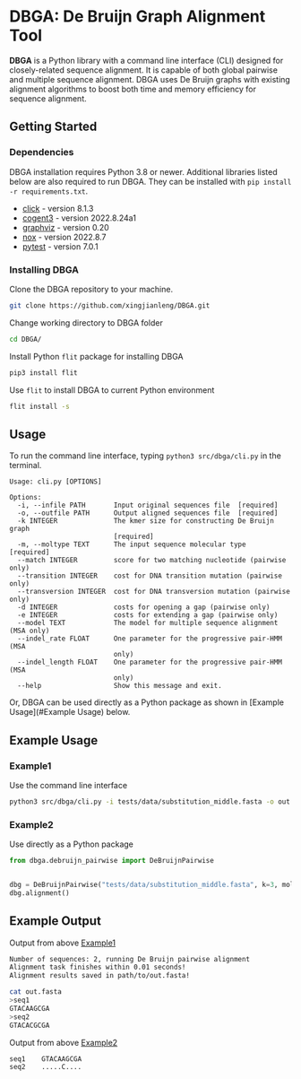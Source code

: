 # DBGA: De Bruijn Graph Alignment Tool

**DBGA** is a Python library with a command line interface (CLI) designed for closely-related sequence alignment. It is capable of both global pairwise and multiple sequence alignment. DBGA uses De Bruijn graphs with existing alignment algorithms to boost both time and memory efficiency for sequence alignment. 

##  Getting Started

### Dependencies

DBGA installation requires Python 3.8 or newer. Additional libraries listed below are also required to run DBGA. They can be installed with `pip install -r requirements.txt`.

- [click](https://pypi.org/project/click/) - version 8.1.3
- [cogent3](https://pypi.org/project/cogent3/) - version 2022.8.24a1
- [graphviz](https://pypi.org/project/graphviz/) - version 0.20
- [nox](https://pypi.org/project/nox/) - version 2022.8.7
- [pytest](https://pypi.org/project/pytest/) - version 7.0.1

### Installing DBGA

Clone the DBGA repository to your machine.

```bash
git clone https://github.com/xingjianleng/DBGA.git
```

Change working directory to DBGA folder

```bash
cd DBGA/
```

Install Python `flit` package for installing DBGA

```bash
pip3 install flit
```

Use `flit` to install DBGA to current Python environment 

```bash
flit install -s
```

## Usage

To run the command line interface, typing `python3 src/dbga/cli.py` in the terminal. 

```
Usage: cli.py [OPTIONS]

Options:
  -i, --infile PATH       Input original sequences file  [required]
  -o, --outfile PATH      Output aligned sequences file  [required]
  -k INTEGER              The kmer size for constructing De Bruijn graph
                          [required]
  -m, --moltype TEXT      The input sequence molecular type  [required]
  --match INTEGER         score for two matching nucleotide (pairwise only)
  --transition INTEGER    cost for DNA transition mutation (pairwise only)
  --transversion INTEGER  cost for DNA transversion mutation (pairwise only)
  -d INTEGER              costs for opening a gap (pairwise only)
  -e INTEGER              costs for extending a gap (pairwise only)
  --model TEXT            The model for multiple sequence alignment (MSA only)
  --indel_rate FLOAT      One parameter for the progressive pair-HMM (MSA
                          only)
  --indel_length FLOAT    One parameter for the progressive pair-HMM (MSA
                          only)
  --help                  Show this message and exit.
```

Or, DBGA can be used directly as a Python package as shown in [Example Usage](#Example Usage) below.

## Example Usage

### Example1

Use the command line interface

```bash
python3 src/dbga/cli.py -i tests/data/substitution_middle.fasta -o out.fasta -k 3 -m dna
```

### Example2

Use directly as a Python package

```python
from dbga.debruijn_pairwise import DeBruijnPairwise


dbg = DeBruijnPairwise("tests/data/substitution_middle.fasta", k=3, moltype="dna")
dbg.alignment()
```

## Example Output

Output from above [Example1](#Example1)

```bash
Number of sequences: 2, running De Bruijn pairwise alignment
Alignment task finishes within 0.01 seconds!
Alignment results saved in path/to/out.fasta!

cat out.fasta
>seq1
GTACAAGCGA
>seq2
GTACACGCGA
```

Output from above [Example2](#Example2)

```
seq1	GTACAAGCGA
seq2	.....C....
```
